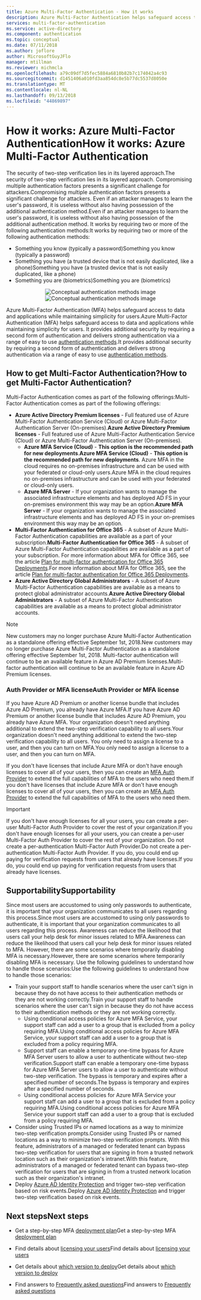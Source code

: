 ```yaml
---
title: Azure Multi-Factor Authentication - How it works
description: Azure Multi-Factor Authentication helps safeguard access to data and applications while meeting user demand for a simple sign-in process.
services: multi-factor-authentication
ms.service: active-directory
ms.component: authentication
ms.topic: conceptual
ms.date: 07/11/2018
ms.author: joflore
author: MicrosoftGuyJFlo
manager: mtillman
ms.reviewer: michmcla
ms.openlocfilehash: a79c09df7d5fec5884a6810b82b7c174042a4c93
ms.sourcegitcommit: d1451406a010fd3aa854dc8e5b77dc5537d8050e
ms.translationtype: MT
ms.contentlocale: nl-NL
ms.lasthandoff: 09/13/2018
ms.locfileid: "44869897"
---
```

# <a name="how-it-works-azure-multi-factor-authentication"></a><span data-ttu-id="d2ee9-103">How it works: Azure Multi-Factor Authentication</span><span class="sxs-lookup"><span data-stu-id="d2ee9-103">How it works: Azure Multi-Factor Authentication</span></span>

<span data-ttu-id="d2ee9-104">The security of two-step verification lies in its layered approach.</span><span class="sxs-lookup"><span data-stu-id="d2ee9-104">The security of two-step verification lies in its layered approach.</span></span> <span data-ttu-id="d2ee9-105">Compromising multiple authentication factors presents a significant challenge for attackers.</span><span class="sxs-lookup"><span data-stu-id="d2ee9-105">Compromising multiple authentication factors presents a significant challenge for attackers.</span></span> <span data-ttu-id="d2ee9-106">Even if an attacker manages to learn the user's password, it is useless without also having possession of the additional authentication method.</span><span class="sxs-lookup"><span data-stu-id="d2ee9-106">Even if an attacker manages to learn the user's password, it is useless without also having possession of the additional authentication method.</span></span> <span data-ttu-id="d2ee9-107">It works by requiring two or more of the following authentication methods:</span><span class="sxs-lookup"><span data-stu-id="d2ee9-107">It works by requiring two or more of the following authentication methods:</span></span>

* <span data-ttu-id="d2ee9-108">Something you know (typically a password)</span><span class="sxs-lookup"><span data-stu-id="d2ee9-108">Something you know (typically a password)</span></span>
* <span data-ttu-id="d2ee9-109">Something you have (a trusted device that is not easily duplicated, like a phone)</span><span class="sxs-lookup"><span data-stu-id="d2ee9-109">Something you have (a trusted device that is not easily duplicated, like a phone)</span></span>
* <span data-ttu-id="d2ee9-110">Something you are (biometrics)</span><span class="sxs-lookup"><span data-stu-id="d2ee9-110">Something you are (biometrics)</span></span>

<span data-ttu-id="d2ee9-111"><center>![Conceptual authentication methods image](./media/concept-mfa-howitworks/methods.png)</center></span><span class="sxs-lookup"><span data-stu-id="d2ee9-111"><center>![Conceptual authentication methods image](./media/concept-mfa-howitworks/methods.png)</center></span></span>

<span data-ttu-id="d2ee9-112">Azure Multi-Factor Authentication (MFA) helps safeguard access to data and applications while maintaining simplicity for users.</span><span class="sxs-lookup"><span data-stu-id="d2ee9-112">Azure Multi-Factor Authentication (MFA) helps safeguard access to data and applications while maintaining simplicity for users.</span></span> <span data-ttu-id="d2ee9-113">It provides additional security by requiring a second form of authentication and delivers strong authentication via a range of easy to use [authentication methods](concept-authentication-methods.md).</span><span class="sxs-lookup"><span data-stu-id="d2ee9-113">It provides additional security by requiring a second form of authentication and delivers strong authentication via a range of easy to use [authentication methods](concept-authentication-methods.md).</span></span>

## <a name="how-to-get-multi-factor-authentication"></a><span data-ttu-id="d2ee9-114">How to get Multi-Factor Authentication?</span><span class="sxs-lookup"><span data-stu-id="d2ee9-114">How to get Multi-Factor Authentication?</span></span>

<span data-ttu-id="d2ee9-115">Multi-Factor Authentication comes as part of the following offerings:</span><span class="sxs-lookup"><span data-stu-id="d2ee9-115">Multi-Factor Authentication comes as part of the following offerings:</span></span>

* <span data-ttu-id="d2ee9-116">**Azure Active Directory Premium licenses** - Full featured use of Azure Multi-Factor Authentication Service (Cloud) or Azure Multi-Factor Authentication Server (On-premises).</span><span class="sxs-lookup"><span data-stu-id="d2ee9-116">**Azure Active Directory Premium licenses** - Full featured use of Azure Multi-Factor Authentication Service (Cloud) or Azure Multi-Factor Authentication Server (On-premises).</span></span>
   * <span data-ttu-id="d2ee9-117">**Azure MFA Service (Cloud)** - **This option is the recommended path for new deployments**.</span><span class="sxs-lookup"><span data-stu-id="d2ee9-117">**Azure MFA Service (Cloud)** - **This option is the recommended path for new deployments**.</span></span> <span data-ttu-id="d2ee9-118">Azure MFA in the cloud requires no on-premises infrastructure and can be used with your federated or cloud-only users.</span><span class="sxs-lookup"><span data-stu-id="d2ee9-118">Azure MFA in the cloud requires no on-premises infrastructure and can be used with your federated or cloud-only users.</span></span>
   * <span data-ttu-id="d2ee9-119">**Azure MFA Server** - If your organization wants to manage the associated infrastructure elements and has deployed AD FS in your on-premises environment this way may be an option.</span><span class="sxs-lookup"><span data-stu-id="d2ee9-119">**Azure MFA Server** - If your organization wants to manage the associated infrastructure elements and has deployed AD FS in your on-premises environment this way may be an option.</span></span>
* <span data-ttu-id="d2ee9-120">**Multi-Factor Authentication for Office 365** - A subset of Azure Multi-Factor Authentication capabilities are available as a part of your subscription.</span><span class="sxs-lookup"><span data-stu-id="d2ee9-120">**Multi-Factor Authentication for Office 365** - A subset of Azure Multi-Factor Authentication capabilities are available as a part of your subscription.</span></span> <span data-ttu-id="d2ee9-121">For more information about MFA for Office 365, see the article [Plan for multi-factor authentication for Office 365 Deployments](https://support.office.com/article/plan-for-multi-factor-authentication-for-office-365-deployments-043807b2-21db-4d5c-b430-c8a6dee0e6ba).</span><span class="sxs-lookup"><span data-stu-id="d2ee9-121">For more information about MFA for Office 365, see the article [Plan for multi-factor authentication for Office 365 Deployments](https://support.office.com/article/plan-for-multi-factor-authentication-for-office-365-deployments-043807b2-21db-4d5c-b430-c8a6dee0e6ba).</span></span>
* <span data-ttu-id="d2ee9-122">**Azure Active Directory Global Administrators** - A subset of Azure Multi-Factor Authentication capabilities are available as a means to protect global administrator accounts.</span><span class="sxs-lookup"><span data-stu-id="d2ee9-122">**Azure Active Directory Global Administrators** - A subset of Azure Multi-Factor Authentication capabilities are available as a means to protect global administrator accounts.</span></span>

> [!NOTE]
> <span data-ttu-id="d2ee9-123">New customers may no longer purchase Azure Multi-Factor Authentication as a standalone offering effective September 1st, 2018.</span><span class="sxs-lookup"><span data-stu-id="d2ee9-123">New customers may no longer purchase Azure Multi-Factor Authentication as a standalone offering effective September 1st, 2018.</span></span> <span data-ttu-id="d2ee9-124">Multi-factor authentication will continue to be an available feature in Azure AD Premium licenses.</span><span class="sxs-lookup"><span data-stu-id="d2ee9-124">Multi-factor authentication will continue to be an available feature in Azure AD Premium licenses.</span></span>

### <a name="auth-provider-or-mfa-license"></a><span data-ttu-id="d2ee9-125">Auth Provider or MFA license</span><span class="sxs-lookup"><span data-stu-id="d2ee9-125">Auth Provider or MFA license</span></span>

<span data-ttu-id="d2ee9-126">If you have Azure AD Premium or another license bundle that includes Azure AD Premium, you already have Azure MFA.</span><span class="sxs-lookup"><span data-stu-id="d2ee9-126">If you have Azure AD Premium or another license bundle that includes Azure AD Premium, you already have Azure MFA.</span></span> <span data-ttu-id="d2ee9-127">Your organization doesn't need anything additional to extend the two-step verification capability to all users.</span><span class="sxs-lookup"><span data-stu-id="d2ee9-127">Your organization doesn't need anything additional to extend the two-step verification capability to all users.</span></span> <span data-ttu-id="d2ee9-128">You only need to assign a license to a user, and then you can turn on MFA.</span><span class="sxs-lookup"><span data-stu-id="d2ee9-128">You only need to assign a license to a user, and then you can turn on MFA.</span></span>

<span data-ttu-id="d2ee9-129">If you don't have licenses that include Azure MFA or don't have enough licenses to cover all of your users, then you can create an [MFA Auth Provider](concept-mfa-authprovider.md) to extend the full capabilities of MFA to the users who need them.</span><span class="sxs-lookup"><span data-stu-id="d2ee9-129">If you don't have licenses that include Azure MFA or don't have enough licenses to cover all of your users, then you can create an [MFA Auth Provider](concept-mfa-authprovider.md) to extend the full capabilities of MFA to the users who need them.</span></span>

> [!IMPORTANT]
> <span data-ttu-id="d2ee9-130">If you don't have enough licenses for all your users, you can create a per-user Multi-Factor Auth Provider to cover the rest of your organization.</span><span class="sxs-lookup"><span data-stu-id="d2ee9-130">If you don't have enough licenses for all your users, you can create a per-user Multi-Factor Auth Provider to cover the rest of your organization.</span></span> <span data-ttu-id="d2ee9-131">Do not create a per-authentication Multi-Factor Auth Provider.</span><span class="sxs-lookup"><span data-stu-id="d2ee9-131">Do not create a per-authentication Multi-Factor Auth Provider.</span></span> <span data-ttu-id="d2ee9-132">If you do, you could end up paying for verification requests from users that already have licenses.</span><span class="sxs-lookup"><span data-stu-id="d2ee9-132">If you do, you could end up paying for verification requests from users that already have licenses.</span></span>

## <a name="supportability"></a><span data-ttu-id="d2ee9-133">Supportability</span><span class="sxs-lookup"><span data-stu-id="d2ee9-133">Supportability</span></span>

<span data-ttu-id="d2ee9-134">Since most users are accustomed to using only passwords to authenticate, it is important that your organization communicates to all users regarding this process.</span><span class="sxs-lookup"><span data-stu-id="d2ee9-134">Since most users are accustomed to using only passwords to authenticate, it is important that your organization communicates to all users regarding this process.</span></span> <span data-ttu-id="d2ee9-135">Awareness can reduce the likelihood that users call your help desk for minor issues related to MFA.</span><span class="sxs-lookup"><span data-stu-id="d2ee9-135">Awareness can reduce the likelihood that users call your help desk for minor issues related to MFA.</span></span> <span data-ttu-id="d2ee9-136">However, there are some scenarios where temporarily disabling MFA is necessary.</span><span class="sxs-lookup"><span data-stu-id="d2ee9-136">However, there are some scenarios where temporarily disabling MFA is necessary.</span></span> <span data-ttu-id="d2ee9-137">Use the following guidelines to understand how to handle those scenarios:</span><span class="sxs-lookup"><span data-stu-id="d2ee9-137">Use the following guidelines to understand how to handle those scenarios:</span></span>

* <span data-ttu-id="d2ee9-138">Train your support staff to handle scenarios where the user can't sign in because they do not have access to their authentication methods or they are not working correctly.</span><span class="sxs-lookup"><span data-stu-id="d2ee9-138">Train your support staff to handle scenarios where the user can't sign in because they do not have access to their authentication methods or they are not working correctly.</span></span>
   * <span data-ttu-id="d2ee9-139">Using conditional access policies for Azure MFA Service, your support staff can add a user to a group that is excluded from a policy requiring MFA.</span><span class="sxs-lookup"><span data-stu-id="d2ee9-139">Using conditional access policies for Azure MFA Service, your support staff can add a user to a group that is excluded from a policy requiring MFA.</span></span>
   * <span data-ttu-id="d2ee9-140">Support staff can enable a temporary one-time bypass for Azure MFA Server users to allow a user to authenticate without two-step verification.</span><span class="sxs-lookup"><span data-stu-id="d2ee9-140">Support staff can enable a temporary one-time bypass for Azure MFA Server users to allow a user to authenticate without two-step verification.</span></span> <span data-ttu-id="d2ee9-141">The bypass is temporary and expires after a specified number of seconds.</span><span class="sxs-lookup"><span data-stu-id="d2ee9-141">The bypass is temporary and expires after a specified number of seconds.</span></span>
   * <span data-ttu-id="d2ee9-142">Using conditional access policies for Azure MFA Service your support staff can add a user to a group that is excluded from a policy requiring MFA.</span><span class="sxs-lookup"><span data-stu-id="d2ee9-142">Using conditional access policies for Azure MFA Service your support staff can add a user to a group that is excluded from a policy requiring MFA.</span></span>
* <span data-ttu-id="d2ee9-143">Consider using Trusted IPs or named locations as a way to minimize two-step verification prompts.</span><span class="sxs-lookup"><span data-stu-id="d2ee9-143">Consider using Trusted IPs or named locations as a way to minimize two-step verification prompts.</span></span> <span data-ttu-id="d2ee9-144">With this feature, administrators of a managed or federated tenant can bypass two-step verification for users that are signing in from a trusted network location such as their organization's intranet.</span><span class="sxs-lookup"><span data-stu-id="d2ee9-144">With this feature, administrators of a managed or federated tenant can bypass two-step verification for users that are signing in from a trusted network location such as their organization's intranet.</span></span>
* <span data-ttu-id="d2ee9-145">Deploy [Azure AD Identity Protection](../active-directory-identityprotection.md) and trigger two-step verification based on risk events.</span><span class="sxs-lookup"><span data-stu-id="d2ee9-145">Deploy [Azure AD Identity Protection](../active-directory-identityprotection.md) and trigger two-step verification based on risk events.</span></span>

## <a name="next-steps"></a><span data-ttu-id="d2ee9-146">Next steps</span><span class="sxs-lookup"><span data-stu-id="d2ee9-146">Next steps</span></span>

- <span data-ttu-id="d2ee9-147">Get a step-by-step MFA [deployment plan](https://aka.ms/MFADeploymentPlan)</span><span class="sxs-lookup"><span data-stu-id="d2ee9-147">Get a step-by-step MFA [deployment plan](https://aka.ms/MFADeploymentPlan)</span></span>

- <span data-ttu-id="d2ee9-148">Find details about [licensing your users](concept-mfa-licensing.md)</span><span class="sxs-lookup"><span data-stu-id="d2ee9-148">Find details about [licensing your users](concept-mfa-licensing.md)</span></span>

- <span data-ttu-id="d2ee9-149">Get details about [which version to deploy](concept-mfa-whichversion.md)</span><span class="sxs-lookup"><span data-stu-id="d2ee9-149">Get details about [which version to deploy](concept-mfa-whichversion.md)</span></span>

- <span data-ttu-id="d2ee9-150">Find answers to [Frequently asked questions](multi-factor-authentication-faq.md)</span><span class="sxs-lookup"><span data-stu-id="d2ee9-150">Find answers to [Frequently asked questions](multi-factor-authentication-faq.md)</span></span>
